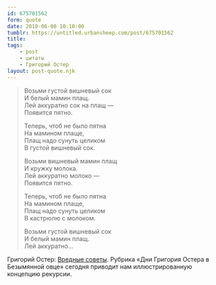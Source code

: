 ```yaml
---
id: 675701562
form: quote
date: 2010-06-08 10:10:00
tumblr: https://untitled.urbansheep.com/post/675701562
title: 
tags:
    - post
    - цитаты
    - Григорий Остер
layout: post-quote.njk
---
```


<blockquote>
<p>Возьми густой вишневый сок<br/>
И белый мамин плащ.<br/>
Лей аккуратно сок на плащ —<br/>
Появится пятно.</p>

<p>Теперь, чтоб не было пятна<br/>
На мамином плаще,<br/>
Плащ надо сунуть целиком<br/>
В густой вишневый сок.</p>

<p>Возьми вишневый мамин плащ<br/>
И кружку молока.<br/>
Лей аккуратно молоко —<br/>
Появится пятно.</p>

<p>Теперь, чтоб не было пятна<br/>
На мамином плаще,<br/>
Плащ надо сунуть целиком<br/>
В кастрюлю с молоком.</p>

<p>Возьми густой вишневый сок<br/>
И белый мамин плащ.<br/>
Лей аккуратно&hellip;</p>
</blockquote>

Григорий Остер: <a href="http://lib.ru/ANEKDOTY/osterwred.txt">Вредные советы</a>. Рубрика «Дни Григория Остера в Безымянной овце» сегодня приводит нам иллюстрированную концепцию рекурсии.
